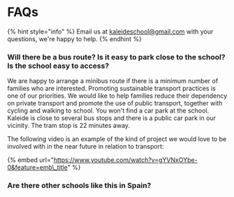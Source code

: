 # FAQs

{% hint style="info" %}
Email us at kaleideschool@gmail.com with your questions, we're happy to help.
{% endhint %}

### Will there be a bus route? Is it easy to park close to the school? Is the school easy to access?

We are happy to arrange a minibus route if there is a minimum number of families who are interested. Promoting sustainable transport practices is one of our priorities. We would like to help families reduce their dependency on private transport and promote the use of public transport, together with cycling and walking to school. You won't find a car park at the school. Kaleide is close to several bus stops and there is a public car park in our vicinity. The tram stop is 22 minutes away.

The following video is an example of the kind of project we would love to be involved with in the near future in relation to transport:

{% embed url="https://www.youtube.com/watch?v=gYVNxOYbe-0&feature=emb\_title" %}

### 

### Are there other schools like this in Spain?




